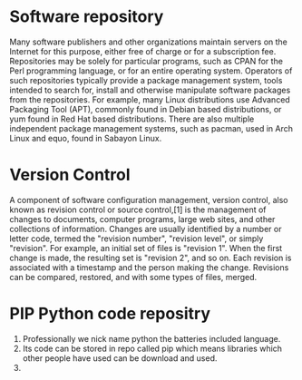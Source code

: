# Software repository
Many software publishers and other organizations maintain servers on the Internet for this purpose, either free of charge 
or for a subscription fee. Repositories may be solely for particular programs, such as CPAN for the Perl programming language, 
or for an entire operating system. Operators of such repositories typically provide a package management system, tools intended
to search for, install and otherwise manipulate software packages from the repositories. For example, many Linux distributions 
use Advanced Packaging Tool (APT), commonly found in Debian based distributions, or yum found in Red Hat based distributions. 
There are also multiple independent package management systems, such as pacman, used in Arch Linux and equo, found in Sabayon Linux.

# Version Control
A component of software configuration management, version control, also known as revision control or source control,[1] is the 
management of changes to documents, computer programs, large web sites, and other collections of information. Changes are usually 
identified by a number or letter code, termed the "revision number", "revision level", or simply "revision". For example, an initial 
set of files is "revision 1". When the first change is made, the resulting set is "revision 2", and so on. Each revision is associated 
with a timestamp and the person making the change. Revisions can be compared, restored, and with some types of files, merged.

# PIP Python code repositry
1. Professionally we nick name python the batteries included language.
2. Its code can be stored in repo called pip which means libraries which other people have used can be download and used.
3. 